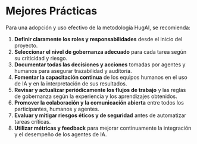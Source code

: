 # Mejores Prácticas

Para una adopción y uso efectivo de la metodología HugAI, se recomienda:

1. **Definir claramente los roles y responsabilidades** desde el inicio del proyecto.
2. **Seleccionar el nivel de gobernanza adecuado** para cada tarea según su criticidad y riesgo.
3. **Documentar todas las decisiones y acciones** tomadas por agentes y humanos para asegurar trazabilidad y auditoría.
4. **Fomentar la capacitación continua** de los equipos humanos en el uso de IA y en la interpretación de sus resultados.
5. **Revisar y actualizar periódicamente los flujos de trabajo** y las reglas de gobernanza según la experiencia y los aprendizajes obtenidos.
6. **Promover la colaboración y la comunicación abierta** entre todos los participantes, humanos y agentes.
7. **Evaluar y mitigar riesgos éticos y de seguridad** antes de automatizar tareas críticas.
8. **Utilizar métricas y feedback** para mejorar continuamente la integración y el desempeño de los agentes de IA. 